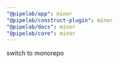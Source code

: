 ```yaml
---
"@pipelab/app": minor
"@pipelab/construct-plugin": minor
"@pipelab/docs": minor
"@pipelab/core": minor
---
```


switch to monorepo
